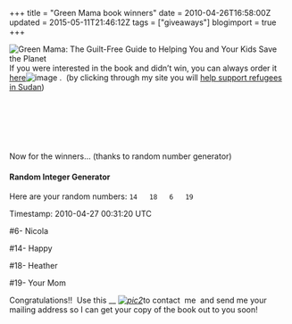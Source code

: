 +++
title = "Green Mama book winners"
date = 2010-04-26T16:58:00Z
updated = 2015-05-11T21:46:12Z
tags = ["giveaways"]
blogimport = true 
+++

![Green Mama: The Guilt-Free Guide to Helping You and Your Kids Save the Planet](http://ecx.images-amazon.com/images/I/51Gw9pod7PL._SL500_AA300_.jpg)
If you were interested in the book and didn’t win, you can always order it 
[here](http://www.amazon.com/gp/product/0310320364?ie=UTF8&amp;tag=liatthci-20&amp;linkCode=as2&amp;camp=1789&amp;creative=390957&amp;creativeASIN=0310320364)![image](http://www.assoc-amazon.com/e/ir?t=liatthci-20&amp;l=as2&amp;o=1&amp;a=0310320364)
.&#160; (by clicking through my site you will [help support refugees in Sudan](http://lifeatthecircus.com/shopping-for-sudan/))


&#160;

&#160;

&#160;

Now for the winners… (thanks to random number generator)

#### Random Integer Generator

Here are your random numbers:
  `14  
18  
6  
19`  

Timestamp: 2010-04-27 00:31:20 UTC

#6- Nicola

#14- Happy

#18- Heather

#19- Your Mom

Congratulations!!&#160; Use this __ [_![pic2](https://latc.s3.amazonaws.com/wp-content/uploads/2010/04/pic2.png "pic2")_](https://latc.s3.amazonaws.com/wp-content/uploads/2010/04/pic2.png)to contact&#160; me&#160; and send me your mailing address so I can get your copy of the book out to you soon!
